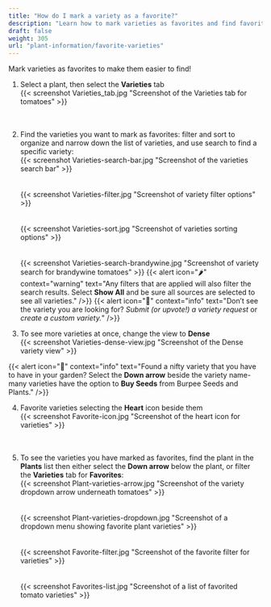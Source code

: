 ```yaml
---
title: "How do I mark a variety as a favorite?"
description: "Learn how to mark varieties as favorites and find favorite varieties"
draft: false
weight: 305
url: "plant-information/favorite-varieties"
---
```


Mark varieties as favorites to make them easier to find!

1. Select a plant, then select the **Varieties** tab<br />
{{< screenshot Varieties_tab.jpg "Screenshot of the Varieties tab for tomatoes" >}}<br /><br /><br />

2. Find the varieties you want to mark as favorites: filter and sort to organize and narrow down the list of varieties, and use search to find a specific variety:<br />
{{< screenshot Varieties-search-bar.jpg "Screenshot of the varieties search bar" >}}<br /><br /><br />
{{< screenshot Varieties-filter.jpg "Screenshot of variety filter options" >}}<br /><br /><br />
{{< screenshot Varieties-sort.jpg "Screenshot of varieties sorting options" >}}<br /><br /><br />
{{< screenshot Varieties-search-brandywine.jpg "Screenshot of variety search for brandywine tomatoes" >}}
{{< alert icon="🌶️" context="warning" text="Any filters that are applied will also filter the search results. Select **Show All** and be sure all sources are selected to see all varieties." />}}
{{< alert icon="🥕" context="info" text="Don’t see the variety you are looking for? *Submit (or upvote!) a variety request* or *create a custom variety.*" />}}

3. To see more varieties at once, change the view to **Dense**<br />
{{< screenshot Varieties-dense-view.jpg "Screenshot of the Dense variety view" >}}

{{< alert icon="🍅" context="info" text="Found a nifty variety that you have to have in your garden? Select the **Down arrow** beside the variety name- many varieties have the option to **Buy Seeds** from Burpee Seeds and Plants." />}}

4. Favorite varieties selecting the **Heart** icon beside them<br />
{{< screenshot Favorite-icon.jpg "Screenshot of the heart icon for varieties" >}}<br /><br /><br />

5. To see the varieties you have marked as favorites, find the plant in the **Plants** list then either select the **Down arrow** below the plant, or filter the **Varieties** tab for **Favorites**:<br />
{{< screenshot Plant-varieties-arrow.jpg "Screenshot of the variety dropdown arrow underneath tomatoes" >}}<br /><br /><br />
{{< screenshot Plant-varieties-dropdown.jpg "Screenshot of a dropdown menu showing favorite plant varieties" >}}<br /><br /><br />
{{< screenshot Favorite-filter.jpg "Screenshot of the favorite filter for varieties" >}}<br /><br /><br />
{{< screenshot Favorites-list.jpg "Screenshot of a list of favorited tomato varieties" >}}
